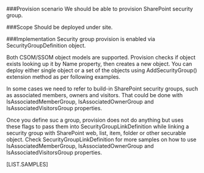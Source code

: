 ﻿<properties 
	  pageTitle="SecurityGroupDefinition" 
    pageName="SecurityGroupDefinition"
        parentPageId="spmeta2/definitions/sharepoint-foundation"
/>

###Provision scenario
We should be able to provision SharePoint security group.

###Scope
Should be deployed under site.

###Implementation
Security group provision is enabled via SecurityGroupDefinition object.

Both CSOM/SSOM object models are supported. 
Provision checks if object exists looking up it by Name property, then creates a new object. 
You can deploy either single object or a set of the objects using AddSecurityGroup() extension method as per following examples.

In some cases we need to refer to build-in SharePoint security groups, such as associated members, owners and visitors.
That could be done with IsAssociatedMemberGroup, IsAssociatedOwnerGroup and IsAssociatedVisitorsGroup properties.

Once you define suc a group, provision does not do anything but uses these flags to pass them into SecurityGroupLinkDefinition while linking a security group with SharePoint web, list, item, folder or other securable object.
Check SecurityGroupLinkDefinition for more samples on how to use IsAssociatedMemberGroup, IsAssociatedOwnerGroup and IsAssociatedVisitorsGroup properties.

[LIST.SAMPLES]